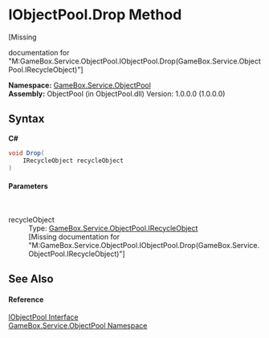 # IObjectPool.Drop Method 
 

\[Missing <summary> documentation for "M:GameBox.Service.ObjectPool.IObjectPool.Drop(GameBox.Service.ObjectPool.IRecycleObject)"\]

**Namespace:**&nbsp;<a href="8c57d292-6d77-8f14-a220-277dfcca9b7c">GameBox.Service.ObjectPool</a><br />**Assembly:**&nbsp;ObjectPool (in ObjectPool.dll) Version: 1.0.0.0 (1.0.0.0)

## Syntax

**C#**<br />
``` C#
void Drop(
	IRecycleObject recycleObject
)
```


#### Parameters
&nbsp;<dl><dt>recycleObject</dt><dd>Type: <a href="410a87b3-87a5-c6d1-b738-7c916dbe1869">GameBox.Service.ObjectPool.IRecycleObject</a><br />\[Missing <param name="recycleObject"/> documentation for "M:GameBox.Service.ObjectPool.IObjectPool.Drop(GameBox.Service.ObjectPool.IRecycleObject)"\]</dd></dl>

## See Also


#### Reference
<a href="d9d38fed-0541-92e0-a748-1840059aff55">IObjectPool Interface</a><br /><a href="8c57d292-6d77-8f14-a220-277dfcca9b7c">GameBox.Service.ObjectPool Namespace</a><br />